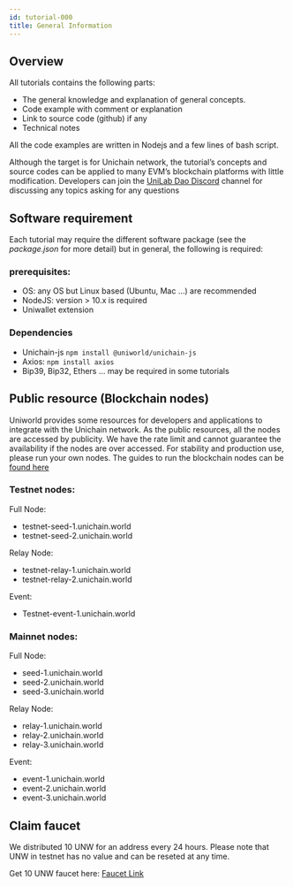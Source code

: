 ```yaml
---
id: tutorial-000
title: General Information
---
```


## Overview
All tutorials contains the following parts:
- The general knowledge and explanation of general concepts. 
- Code example with comment or explanation 
- Link to source code (github) if any
- Technical notes

All the code examples are written in Nodejs and a few lines of bash script.

Although the target is for Unichain network, the tutorial’s concepts and source codes can be applied to many EVM’s blockchain platforms with little modification.
Developers can join the [UniLab Dao Discord](https://discord.gg/ncwvpc8e)  channel for discussing any topics asking for any questions

## Software requirement 
Each tutorial may require the different software package (see the _package.json_ for more detail) but in general, the following is required: 
### prerequisites: 
- OS: any OS but Linux based (Ubuntu, Mac …) are recommended 
- NodeJS: version > 10.x is required 
- Uniwallet extension
### Dependencies 
- Unichain-js ```npm install @uniworld/unichain-js```
- Axios: ```npm install axios```
- Bip39, Bip32, Ethers … may be required in some tutorials

## Public resource (Blockchain nodes)
Uniworld provides some resources for developers and applications to integrate with the Unichain network. As the public resources, all the nodes are accessed by publicity. We have the rate limit and cannot guarantee the availability if the nodes are over accessed. For stability and production use, please run your own nodes. The guides to run the blockchain nodes can be [found here](./tutorial-001)

### Testnet nodes:
Full Node:
- testnet-seed-1.unichain.world
- testnet-seed-2.unichain.world 

Relay Node:
- testnet-relay-1.unichain.world
- testnet-relay-2.unichain.world

Event:
- Testnet-event-1.unichain.world

### Mainnet nodes:
Full Node:
- seed-1.unichain.world
- seed-2.unichain.world 
- seed-3.unichain.world 

Relay Node:
- relay-1.unichain.world
- relay-2.unichain.world 
- relay-3.unichain.world 

Event:
- event-1.unichain.world
- event-2.unichain.world
- event-3.unichain.world

## Claim faucet 
We distributed 10 UNW for an address every 24 hours. Please note that UNW in testnet has no value and can be reseted at any time.

Get 10 UNW faucet here: [Faucet Link](/faucet)
